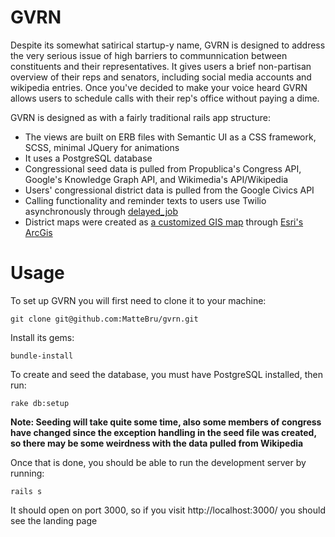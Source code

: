 # GVRN

Despite its somewhat satirical startup-y name, GVRN is designed to address the very serious issue of high barriers to communnication between constituents and their representatives. It gives users a brief non-partisan overview of their reps and senators, including social media accounts and wikipedia entries. Once you've decided to make your voice heard GVRN allows users to schedule calls with their rep's office without paying a dime.

GVRN is designed as with a fairly traditional rails app structure:

+ The views are built on ERB files with Semantic UI as a CSS framework, SCSS, minimal JQuery for animations
+ It uses a PostgreSQL database
+ Congressional seed data is pulled from Propublica's Congress API, Google's Knowledge Graph API, and Wikimedia's API/Wikipedia
+ Users' congressional district data is pulled from the Google Civics API
+ Calling functionality and reminder texts to users use Twilio asynchronously through [delayed_job](https://github.com/collectiveidea/delayed_job)
+ District maps were created as [a customized GIS map](http://www.arcgis.com/home/webmap/viewer.html?webmap=a8c6586acb5f44738ebbf9e86b477084) through [Esri's ArcGis](http://www.arcgis.com/home/index.html "ArcGis")

# Usage

To set up GVRN you will first need to clone it to your machine:


```git clone git@github.com:MatteBru/gvrn.git```


Install its gems:


```bundle-install```


To create and seed the database, you must have PostgreSQL installed, then run:


```rake db:setup```


**Note: Seeding will take quite some time, also some members of congress have changed since the exception handling in the seed file was created, so there may be some weirdness with the data pulled from Wikipedia**


Once that is done, you should be able to run the development server by running:


```rails s```


It should open on port 3000, so if you visit http://localhost:3000/ you should see the landing page



